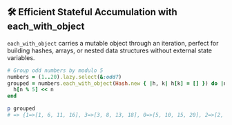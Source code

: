 ## 🛠️ Efficient Stateful Accumulation with each_with_object

`each_with_object` carries a mutable object through an iteration, perfect for building hashes, arrays, or nested data structures without external state variables.

```ruby
# Group odd numbers by modulo 5
numbers = (1..20).lazy.select(&:odd?)
grouped = numbers.each_with_object(Hash.new { |h, k| h[k] = [] }) do |n, h|
  h[n % 5] << n
end

p grouped
# => {1=>[1, 6, 11, 16], 3=>[3, 8, 13, 18], 0=>[5, 10, 15, 20], 2=>[2, 7, 12, 17], 4=>[4, 9, 14, 19]}
```
